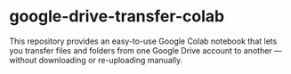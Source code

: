 # google-drive-transfer-colab
This repository provides an easy-to-use Google Colab notebook that lets you transfer files and folders from one Google Drive account to another — without downloading or re-uploading manually.
